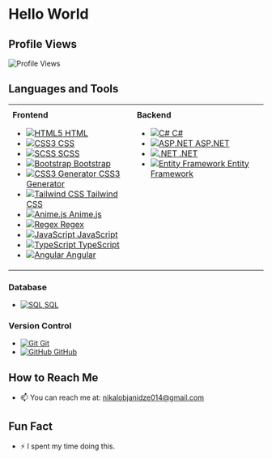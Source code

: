 ## <h1>Hello World</h1>

## Profile Views
![Profile Views](https://visitor-badge.laobi.icu/badge?page_id=Nikoloz911)

## Languages and Tools

<table style="width: 100%; table-layout: fixed;">
  <tr>
    <td style="vertical-align: top; padding-top: 10px;">
      <strong>Frontend</strong>
      <ul>
        <li><a href="https://developer.mozilla.org/en-US/docs/Web/HTML"><img src="https://img.shields.io/badge/-HTML5-FF5722?logo=html5&logoColor=ffffff" alt="HTML5" /> HTML</a></li>
        <li><a href="https://developer.mozilla.org/en-US/docs/Web/CSS"><img src="https://img.shields.io/badge/-CSS3-2965f1?logo=css3&logoColor=ffffff" alt="CSS3" /> CSS</a></li>
        <li><a href="https://sass-lang.com/"><img src="https://img.shields.io/badge/-SCSS-ff69b4?logo=sass&logoColor=ffffff" alt="SCSS" /> SCSS</a></li>
        <li><a href="https://getbootstrap.com/"><img src="https://img.shields.io/badge/-Bootstrap-563d7c?logo=bootstrap&logoColor=ffffff" alt="Bootstrap" /> Bootstrap</a></li>
        <li><a href="https://css3generator.com/"><img src="https://img.shields.io/badge/-CSS3%20Generator-38b2ac?logo=css3&logoColor=ffffff" alt="CSS3 Generator" /> CSS3 Generator</a></li>
        <li><a href="https://tailwindcss.com/"><img src="https://img.shields.io/badge/-Tailwind%20CSS-38b2ac?logo=tailwindcss&logoColor=ffffff" alt="Tailwind CSS" /> Tailwind CSS</a></li>
        <li><a href="https://animejs.com/"><img src="https://img.shields.io/badge/-Anime.js-00ff00?logo=anime.js&logoColor=ffffff" alt="Anime.js" /> Anime.js</a></li>
        <li><a href="https://regexr.com/"><img src="https://img.shields.io/badge/-Regex-ff6347?logo=regex&logoColor=ffffff" alt="Regex" /> Regex</a></li>
        <li><a href="https://developer.mozilla.org/en-US/docs/Web/JavaScript"><img src="https://img.shields.io/badge/-JavaScript-f7df1e?logo=javascript&logoColor=ffffff" alt="JavaScript" /> JavaScript</a></li>
        <li><a href="https://www.typescriptlang.org/"><img src="https://img.shields.io/badge/-TypeScript-3178c6?logo=typescript&logoColor=ffffff" alt="TypeScript" /> TypeScript</a></li>
        <li><a href="https://angular.io/"><img src="https://img.shields.io/badge/-Angular-e23237?logo=angular&logoColor=ffffff" alt="Angular" /> Angular</a></li>
      </ul>
    </td>
    <td style="vertical-align: top; padding-top: 10px;">
      <strong>Backend</strong>
      <ul>
        <li><a href="https://learn.microsoft.com/en-us/dotnet/csharp/"><img src="https://img.shields.io/badge/-C%23-512bd4?logo=c-sharp&logoColor=ffffff" alt="C#" /> C#</a></li>
        <li><a href="https://dotnet.microsoft.com/apps/aspnet"><img src="https://img.shields.io/badge/-ASP.NET-5C2D91?logo=aspnet&logoColor=ffffff" alt="ASP.NET" /> ASP.NET</a></li>
        <li><a href="https://dotnet.microsoft.com/"><img src="https://img.shields.io/badge/-DotNET-512bd4?logo=.net&logoColor=ffffff" alt=".NET" /> .NET</a></li>
        <li><a href="https://learn.microsoft.com/en-us/ef/"><img src="https://img.shields.io/badge/-Entity%20Framework-7d3c98?logo=entity-framework&logoColor=ffffff" alt="Entity Framework" /> Entity Framework</a></li>
      </ul>
    </td>
  </tr>
</table>


### Database
- <a href="https://www.microsoft.com/en-us/sql-server"><img src="https://img.shields.io/badge/-SQL-4479a1?logo=microsoftsqlserver&logoColor=ffffff" alt="SQL" /> SQL</a>

### Version Control
- <a href="https://git-scm.com/"><img src="https://img.shields.io/badge/-Git-f05032?logo=git&logoColor=ffffff" alt="Git" /> Git</a>
- <a href="https://github.com/"><img src="https://img.shields.io/badge/-GitHub-181717?logo=github&logoColor=ffffff" alt="GitHub" /> GitHub</a>




## How to Reach Me
- 📫 You can reach me at: nikalobjanidze014@gmail.com

## Fun Fact
- ⚡ I spent my time doing this.





<!--
**Nikoloz911/Nikoloz911** is a ✨ _special_ ✨ repository because its `README.md` (this file) appears on your GitHub profile.


Here are some ideas to get you started:

- 🔭 I’m currently working on ...
- 🌱 I’m currently learning ...
- 👯 I’m looking to collaborate on ...
- 🤔 I’m looking for help with ...
- 💬 Ask me about ...
- 📫 How to reach me: ...
- 😄 Pronouns: ...
- ⚡ Fun fact: ...
-->
